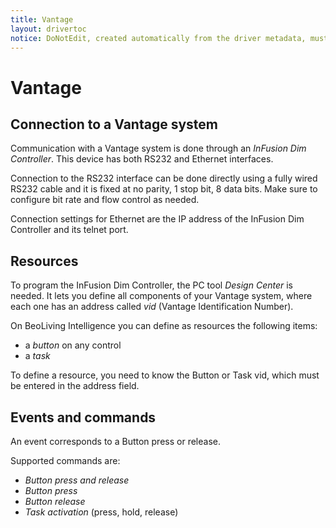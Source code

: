 ```yaml
---
title: Vantage
layout: drivertoc
notice: DoNotEdit, created automatically from the driver metadata, must be updated on the driver itself
---
```

Vantage
=======

Connection to a Vantage system
------------------------------

Communication with a Vantage system is done through an *InFusion Dim
Controller*. This device has both RS232 and Ethernet interfaces.

Connection to the RS232 interface can be done directly using a fully
wired RS232 cable and it is fixed at no parity, 1 stop bit, 8 data bits.
Make sure to configure bit rate and flow control as needed.

Connection settings for Ethernet are the IP address of the InFusion Dim
Controller and its telnet port.

Resources
---------

To program the InFusion Dim Controller, the PC tool *Design Center* is
needed. It lets you define all components of your Vantage system, where
each one has an address called *vid* (Vantage Identification Number).

On BeoLiving Intelligence you can define as resources the following items:

 - a *button* on any control
 - a *task*

To define a resource, you need to know the Button or Task vid, which
must be entered in the address field.

Events and commands
---------------------------

An event corresponds to a Button press or release.

Supported commands are:

 - *Button press and release*
 - *Button press*
 - *Button release*
 - *Task activation* (press, hold, release)
